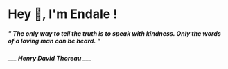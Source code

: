 <h1 title="head"> Hey 👋, I'm Endale !</h1>

**<h5><i>" The only way to tell the truth is to speak with kindness. Only the words of a loving man can be heard. "</i></h5>**

*<b>___ Henry David Thoreau ___</b>*
